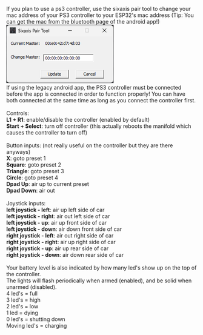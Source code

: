 If you plan to use a ps3 controller, use the sixaxis pair tool to change your mac address of your PS3 controller to your ESP32's mac address (Tip: You can get the mac from the bluetooth page of the android app!)<br>
![example](SixaxisPairTool_rename_example.png)<br>
If using the legacy android app, the PS3 controller must be connected before the app is connected in order to function properly! You can have both connected at the same time as long as you connect the controller first.<br>
<br>
Controls:<br>
**L1 + R1**: enable/disable the controller (enabled by default)<br>
**Start + Select**: turn off controller (this actually reboots the manifold which causes the controller to turn off)<br>
<br>
Button inputs: (not really useful on the controller but they are there anyways)<br>
**X**: goto preset 1<br>
**Square**: goto preset 2<br>
**Triangle**: goto preset 3<br>
**Circle**: goto preset 4<br>
**Dpad Up**: air up to current preset<br>
**Dpad Down**: air out<br>
<br>
Joystick inputs:<br>
**left joystick - left**: air up left side of car<br>
**left joystick - right**:  air out left side of car<br>
**left joystick - up**: air up front side of car<br>
**left joystick - down**: air down front side of car<br>
**right joystick - left**: air out right side of car<br>
**right joystick - right**: air up right side of car<br>
**right joystick - up**: air up rear side of car<br>
**right joystick - down**: air down rear side of car<br>
<br>
Your battery level is also indicated by how many led's show up on the top of the controller.<br>
The lights will flash periodically when armed (enabled), and be solid when unarmed (disabled).<br>
4 led's = full<br>
3 led's = high<br>
2 led's = low<br>
1 led = dying<br>
0 led's = shutting down<br>
Moving led's = charging<br>